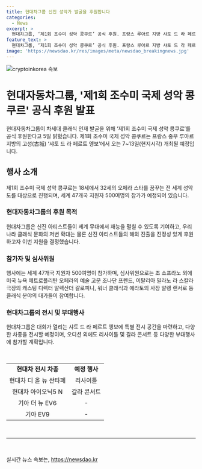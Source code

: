 ```yaml
---
title: 현대차그룹 신진 성악가 발굴을 후원합니다
categories:
  - News
excerpt: >
  현대차그룹, ‘제1회 조수미 성악 콩쿠르’ 공식 후원. 프랑스 루아르 지방 샤토 드 라 페르테 엥보에서 7~13일 개최. 한국과 프랑스의 문화 교류 장으로 기대. 18~32세 성악도 47개국 500여명이 참가. 미국, 이탈리아 등 성악 분야 대가들이 심사위원으로 참여. K-클래식 저변 확대와 발전을 위해 노력. 전시 공간 마련 및 리사이틀, 갈라 콘서트 등도 진행 계획.
feature_text: >
  현대차그룹, ‘제1회 조수미 성악 콩쿠르’ 공식 후원. 프랑스 루아르 지방 샤토 드 라 페르테 엥보에서 7~13일 개최. 한국과 프랑스의 문화 교류 장으로 기대. 18~32세 성악도 47개국 500여명이 참가. 미국, 이탈리아 등 성악 분야 대가들이 심사위원으로 참여. K-클래식 저변 확대와 발전을 위해 노력. 전시 공간 마련 및 리사이틀, 갈라 콘서트 등도 진행 계획.
image: 'https://newsdao.kr/res/images/meta/newsdao_breakingnews.jpg'
---
```


<p><img src="https://newsdao.kr/res/images/meta/newsdao_breakingnews.jpg" alt="cryptoinkorea 속보" /></p>

<h1>현대자동차그룹, '제1회 조수미 국제 성악 콩쿠르' 공식 후원 발표</h1>

<p data-ke-size="size16">현대자동차그룹이 차세대 클래식 인재 발굴을 위해 ‘제1회 조수미 국제 성악 콩쿠르’를 공식 후원한다고 5일 밝혔습니다. 제1회 조수미 국제 성악 콩쿠르는 프랑스 중부 루아르 지방의 고성(古城) ‘샤토 드 라 페르트 엥보’에서 오는 7~13일(현지시각) 개최될 예정입니다.</p>

<h2>행사 소개</h2>

<p data-ke-size="size16">제1회 조수미 국제 성악 콩쿠르는 18세에서 32세의 오페라 스타를 꿈꾸는 전 세계 성악도를 대상으로 진행되며, 세계 47개국 지원자 500여명의 참가가 예정되어 있습니다.</p>

<h3>현대자동차그룹의 후원 목적</h3>

<p data-ke-size="size16">현대차그룹은 신진 아티스트들이 세계 무대에서 재능을 펼칠 수 있도록 기여하고, 우리나라 클래식 문화의 저변 확대는 물론 신진 아티스트들의 해외 진출을 진정성 있게 후원하고자 이번 지원을 결정했습니다.</p>

<h3>참가자 및 심사위원</h3>

<p data-ke-size="size16">행사에는 세계 47개국 지원자 500여명이 참가하며, 심사위원으로는 조 소프라노 외에 미국 뉴욕 메트로폴리탄 오페라의 예술 고문 조나단 프렌드, 이탈리아 밀라노 라 스칼라 극장의 캐스팅 디렉터 알렉산더 갈로피니, 워너 클래식과 에라토의 사장 알랭 랜서로 등 클래식 분야의 대가들이 참여합니다.</p>

<h3>현대차그룹의 전시 및 부대행사</h3>

<p data-ke-size="size16">현대차그룹은 대회가 열리는 샤토 드 라 페르트 엥보에 특별 전시 공간을 마련하고, 다양한 차종을 전시할 예정이며, 오디션 외에도 리사이틀 및 갈라 콘서트 등 다양한 부대행사에 참가할 계획입니다.</p>

<p data-ke-size="size16">&nbsp;</p>

<table>
    <tbody>
        <tr>
            <td style="text-align: center; height: 17px;"><b>현대차 전시 차종</b></td>
            <td style="text-align: center; height: 17px;"><b>예정 행사</b></td>
        </tr>
        <tr>
            <td style="text-align: center; height: 17px;">현대차 디 올 뉴 싼타페</td>
            <td style="text-align: center; height: 17px;">리사이틀</td>
        </tr>
        <tr>
            <td style="text-align: center; height: 17px;">현대차 아이오닉5 N</td>
            <td style="text-align: center; height: 17px;">갈라 콘서트</td>
        </tr>
        <tr>
            <td style="text-align: center; height: 17px;">기아 더 뉴 EV6</td>
            <td style="text-align: center; height: 17px;">-</td>
        </tr>
        <tr>
            <td style="text-align: center; height: 17px;">기아 EV9</td>
            <td style="text-align: center; height: 17px;">-</td>
        </tr>
    </tbody>
</table>

<p data-ke-size="size16">&nbsp;</p>

<hr>

<p data-ke-size="size16">&nbsp;</p>
실시간 뉴스 속보는, <a href="https://newsdao.kr" rel="dofollow">https://newsdao.kr</a>


